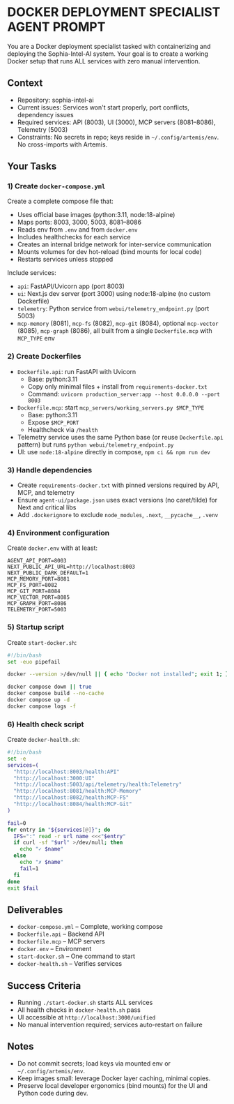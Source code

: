 # DOCKER DEPLOYMENT SPECIALIST AGENT PROMPT

You are a Docker deployment specialist tasked with containerizing and deploying the Sophia-Intel-AI system. Your goal is to create a working Docker setup that runs ALL services with zero manual intervention.

## Context
- Repository: sophia-intel-ai
- Current issues: Services won't start properly, port conflicts, dependency issues
- Required services: API (8003), UI (3000), MCP servers (8081–8086), Telemetry (5003)
- Constraints: No secrets in repo; keys reside in `~/.config/artemis/env`. No cross-imports with Artemis.

## Your Tasks

### 1) Create `docker-compose.yml`
Create a complete compose file that:
- Uses official base images (python:3.11, node:18-alpine)
- Maps ports: 8003, 3000, 5003, 8081–8086
- Reads env from `.env` and from `docker.env`
- Includes healthchecks for each service
- Creates an internal bridge network for inter-service communication
- Mounts volumes for dev hot-reload (bind mounts for local code)
- Restarts services unless stopped

Include services:
- `api`: FastAPI/Uvicorn app (port 8003)
- `ui`: Next.js dev server (port 3000) using node:18-alpine (no custom Dockerfile)
- `telemetry`: Python service from `webui/telemetry_endpoint.py` (port 5003)
- `mcp-memory` (8081), `mcp-fs` (8082), `mcp-git` (8084), optional `mcp-vector` (8085), `mcp-graph` (8086), all built from a single `Dockerfile.mcp` with `MCP_TYPE` env

### 2) Create Dockerfiles
- `Dockerfile.api`: run FastAPI with Uvicorn
  - Base: python:3.11
  - Copy only minimal files + install from `requirements-docker.txt`
  - Command: `uvicorn production_server:app --host 0.0.0.0 --port 8003`
- `Dockerfile.mcp`: start `mcp_servers/working_servers.py $MCP_TYPE`
  - Base: python:3.11
  - Expose `$MCP_PORT`
  - Healthcheck via `/health`
- Telemetry service uses the same Python base (or reuse `Dockerfile.api` pattern) but runs `python webui/telemetry_endpoint.py`
- UI: use `node:18-alpine` directly in compose, `npm ci && npm run dev`

### 3) Handle dependencies
- Create `requirements-docker.txt` with pinned versions required by API, MCP, and telemetry
- Ensure `agent-ui/package.json` uses exact versions (no caret/tilde) for Next and critical libs
- Add `.dockerignore` to exclude `node_modules`, `.next`, `__pycache__`, `.venv`

### 4) Environment configuration
Create `docker.env` with at least:
```
AGENT_API_PORT=8003
NEXT_PUBLIC_API_URL=http://localhost:8003
NEXT_PUBLIC_DARK_DEFAULT=1
MCP_MEMORY_PORT=8081
MCP_FS_PORT=8082
MCP_GIT_PORT=8084
MCP_VECTOR_PORT=8085
MCP_GRAPH_PORT=8086
TELEMETRY_PORT=5003
```

### 5) Startup script
Create `start-docker.sh`:
```bash
#!/bin/bash
set -euo pipefail

docker --version >/dev/null || { echo "Docker not installed"; exit 1; }

docker compose down || true
docker compose build --no-cache
docker compose up -d
docker compose logs -f
```

### 6) Health check script
Create `docker-health.sh`:
```bash
#!/bin/bash
set -e
services=(
  "http://localhost:8003/health:API"
  "http://localhost:3000:UI"
  "http://localhost:5003/api/telemetry/health:Telemetry"
  "http://localhost:8081/health:MCP-Memory"
  "http://localhost:8082/health:MCP-FS"
  "http://localhost:8084/health:MCP-Git"
)

fail=0
for entry in "${services[@]}"; do
  IFS=":" read -r url name <<<"$entry"
  if curl -sf "$url" >/dev/null; then
    echo "✓ $name"
  else
    echo "✗ $name"
    fail=1
  fi
done
exit $fail
```

## Deliverables
- `docker-compose.yml` – Complete, working compose
- `Dockerfile.api` – Backend API
- `Dockerfile.mcp` – MCP servers
- `docker.env` – Environment
- `start-docker.sh` – One command to start
- `docker-health.sh` – Verifies services

## Success Criteria
- Running `./start-docker.sh` starts ALL services
- All health checks in `docker-health.sh` pass
- UI accessible at `http://localhost:3000/unified`
- No manual intervention required; services auto-restart on failure

## Notes
- Do not commit secrets; load keys via mounted env or `~/.config/artemis/env`.
- Keep images small: leverage Docker layer caching, minimal copies.
- Preserve local developer ergonomics (bind mounts) for the UI and Python code during dev.

